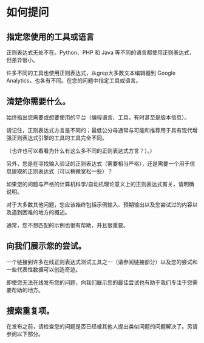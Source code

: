 # 如何提问
## 指定您使用的工具或语言

正则表达式无处不在。Python、PHP 和 Java 等不同的语言都使用正则表达式，但差异很小。

许多不同的工具也使用正则表达式，从grep大多数文本编辑器到 Google Analytics，也各有不同。在您的问题中指定工具或语言。

## 清楚你需要什么。

始终指出您需要或想要使用的平台（编程语言、工具，有时甚至是版本信息）。

请记住，正则表达式方言是不同的；最低公分母通常与可能和推荐用于具有现代增强正则表达式引擎的工具的工具完全不同。

（也许也可以看看为什么有这么多不同的正则表达式方言？）。）

另外，您是在寻找输入验证的正则表达式（需要相当严格），还是需要一个用于信息提取的正则表达式（可以稍微宽松一些）？

如果您的问题与严格的计算机科学/自动机理论意义上的正则表达式有关，请明确说明。

对于大多数其他问题，您应该始终包括示例输入、预期输出以及您尝试过的内容以及遇到困难的地方的概述。

通常，您不想匹配的示例也很有帮助，并且很重要。

## 向我们展示您的尝试。

一个链接到许多在线正则表达式测试工具之一（请参阅链接部分）以及您的尝试和一些代表性数据可以创造奇迹。

即使您无法在线发布您的问题，向我们展示您的最佳尝试也有助于我们专注于您需要帮助的地方。

## 搜索重复项。

在发布之前，请检查您的问题是否已经被其他人提出类似问题的问题解决了。另请参阅以下部分。
